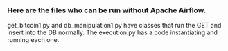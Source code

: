 ### Here are the files who can be run without Apache Airflow.

get_bitcoin1.py and db_manipulation1.py have classes that run the GET and insert into the DB normally. 
The execution.py has a code instantiating and running each one.